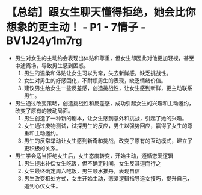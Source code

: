 # 【总结】跟女生聊天懂得拒绝，她会比你想象的更主动！ - P1 - 7情子 - BV1J24y1m7rg

-   男生对女生的主动约会表现出体贴和尊重，但女生却因此对他更加轻视，甚至中途离场，导致男生感到困惑。
    1.  男生的温柔和体贴让女生习以为常，失去新鲜感，缺乏挑战性。
    2.  女生对男生的好感固化，不耐烦男生的表现，缺乏情绪价值。
    3.  建议男生给女生一些反差感，创造挑战性，让女生感到新鲜，更主动联系男生。
-   男生通过改变策略，创造挑战性和反差感，成功引起女生的兴趣和主动邀约，改变了原有的被动局面。
    1.  男生创造了一种新的剧本，让女生感到意外和挑战，引起了她的兴趣。
    2.  女生通过废物测试，试探男生的反应，男生以强势回应，赢得了女生的尊重和主动邀约。
    3.  男生的反常举动让女生感到新奇和挑战，改变了原有的互动模式，建立了更积极的关系。
-   男生学会适当拒绝女生后，女生态度转变，开始主动，遵循恋爱逻辑
    1.  男生提出补偿女生吃饭，但不确定时间，女生反其道而行之
    2.  女生最终确定周六吃饭，男生顺水推舟，表现自信
    3.  男生改变相处方式，女生开始主动，恋爱逻辑指导追女技巧，提升自己，追到心仪女生。